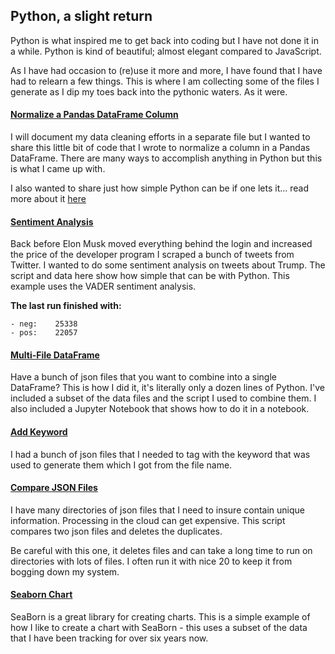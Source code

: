 ## Python, a slight return

Python is what inspired me to get back into coding but I have not done it in a while. Python is kind of beautiful; almost elegant compared to JavaScript.

As I have had occasion to (re)use it more and more, I have found that I have had to relearn a few things. This is where I am collecting some of the files I generate as I dip my toes back into the pythonic waters.  As it were.

#### [Normalize a Pandas DataFrame Column](https://github.com/TripKendall/python_examples/tree/main/normalizePandasCol)
I will document my data cleaning efforts in a separate file but I wanted to share this little bit of code that I wrote to normalize a column in a Pandas DataFrame.  There are many ways to accomplish anything in Python but this is what I came up with.  

I also wanted to share just how simple Python can be if one lets it...
read more about it [here](https://tripkendall.com/normalize-a-pandas-dataframe-column/)


#### [Sentiment Analysis](https://github.com/TripKendall/python_examples/tree/main/sentimentAnalyzer)
Back before Elon Musk moved everything behind the login and increased the price of the developer program I scraped a bunch of tweets from Twitter.  I wanted to do some sentiment analysis on tweets about Trump. The script and data here show how simple that can be with Python.
This example uses the VADER sentiment analysis.

**The last run finished with:**
```
- neg:    25338
- pos:    22057
```
#### [Multi-File DataFrame](https://github.com/TripKendall/python_examples/tree/main/multiFileDataFrame)
Have a bunch of json files that you want to combine into a single DataFrame?  This is how I did it, it's literally only a dozen lines of Python.  I've included a subset of the data files and the script I used to combine them.  I also included a Jupyter Notebook that shows how to do it in a notebook.

#### [Add Keyword](https://github.com/TripKendall/python_examples/tree/main/addKeyword)
I had a bunch of json files that I needed to tag with the keyword that was used to generate them which I got from the file name. 

#### [Compare JSON Files](https://github.com/TripKendall/python_examples/tree/main/compareJsonFiles)
I have many directories of json files that I need to insure contain unique information.
Processing in the cloud can get expensive. This script compares two json files and deletes the duplicates.

Be careful with this one, it deletes files and can take a long time to run on directories with lots of files.  I often run it with nice 20 to keep it from bogging down my system.

#### [Seaborn Chart](https://github.com/TripKendall/python_examples/)
SeaBorn is a great library for creating charts.   This is a simple example of how I like to create a chart with SeaBorn - this uses a subset of the data that I have been tracking for over six years now.